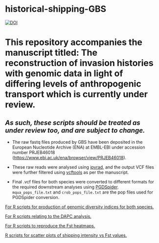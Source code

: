 # historical-shipping-GBS
[![DOI](https://zenodo.org/badge/DOI/10.5281/zenodo.5046438.svg)](https://doi.org/10.5281/zenodo.5046438)

# This repository accompanies the manuscript titled: **The reconstruction of invasion histories with genomic data in light of differing levels of anthropogenic transport** which is currently under review.

## *As such, these scripts should be treated as under review too, and are subject to change.*

- The raw fastq files produced by GBS have been deposited in the European Nucleotide Archive (ENA) at EMBL-EBI under accession number PRJEB46018 (https://www.ebi.ac.uk/ena/browser/view/PRJEB46018).

- These raw reads were analysed using [ipyrad](https://ipyrad.readthedocs.io/faq.html), and the output VCF files were further filtered using [vcftools](https://vcftools.github.io/man_latest.html) as per the manuscript. 

- Final .vcf files for both species were converted to different formats for the required downstream analyses using [PGDSpider](http://www.cmpg.unibe.ch/software/PGDSpider/). `mqua_pops_file.txt` and `crob_pops_file.txt` are the pop files used for PGDSpider conversion.

[For R scripts for production of genomic diversity indices for both species.](https://github.com/HudsonJamie/historical-shipping-GBS/tree/main/diveRsity)

[For R scripts relating to the DAPC analysis.](https://github.com/HudsonJamie/historical-shipping-GBS/tree/main/DAPC)

[For R scripts to reproduce the Fst heatmaps.](https://github.com/HudsonJamie/historical-shipping-GBS/tree/main/hierfstat)

[R scripts for scatter plots of shipping intensity vs Fst values.](https://github.com/HudsonJamie/historical-shipping-GBS/tree/main/ship_vs_genomic)
